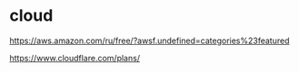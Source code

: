 # cloud


https://aws.amazon.com/ru/free/?awsf.undefined=categories%23featured

https://www.cloudflare.com/plans/


